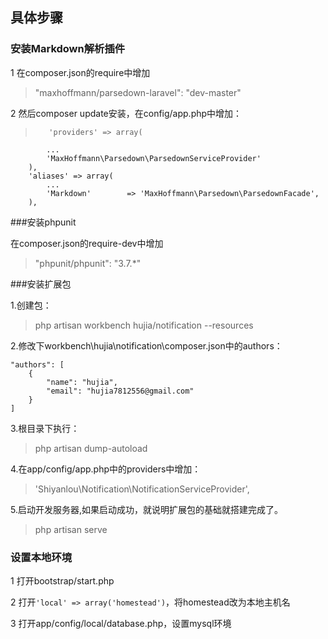 ## 具体步骤

### 安装Markdown解析插件

1 在composer.json的require中增加

> "maxhoffmann/parsedown-laravel": "dev-master"

2 然后composer update安装，在config/app.php中增加：

>        'providers' => array(
            ...
            'MaxHoffmann\Parsedown\ParsedownServiceProvider'
        ),
        'aliases' => array(
            ...
            'Markdown'        => 'MaxHoffmann\Parsedown\ParsedownFacade',
        ),
        
###安装phpunit

在composer.json的require-dev中增加

>"phpunit/phpunit": "3.7.*"

###安装扩展包

1.创建包：

>php artisan workbench hujia/notification --resources

2.修改下workbench\hujia\notification\composer.json中的authors：

    "authors": [
        {
            "name": "hujia",
            "email": "hujia7812556@gmail.com"
        }
    ]
    
3.根目录下执行：
>php artisan dump-autoload

4.在app/config/app.php中的providers中增加：

>'Shiyanlou\Notification\NotificationServiceProvider',

5.启动开发服务器,如果启动成功，就说明扩展包的基础就搭建完成了。

>php artisan serve
        
### 设置本地环境

1 打开bootstrap/start.php

2 打开`'local' => array('homestead')`，将homestead改为本地主机名

3 打开app/config/local/database.php，设置mysql环境
